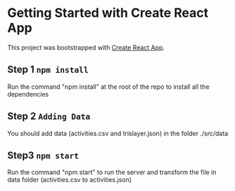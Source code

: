 # Getting Started with Create React App

This project was bootstrapped with [Create React App](https://github.com/facebook/create-react-app).

## Step 1 `npm install`

Run the command "npm install" at the root of the repo to install all the dependencies

## Step 2 `Adding Data`

You should add data (activities.csv and trislayer.json) in the folder ./src/data



## Step3 `npm start`
Run the command "npm start" to run the server and transform the file in data folder (activities.csv to activities.json)




